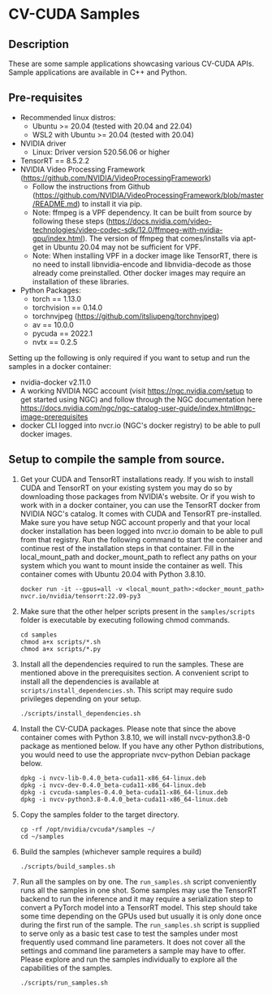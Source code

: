 # CV-CUDA Samples

## Description

These are some sample applications showcasing various CV-CUDA APIs. Sample applications are available in C++ and Python.

## Pre-requisites

- Recommended linux distros:
    - Ubuntu >= 20.04 (tested with 20.04 and 22.04)
    - WSL2 with Ubuntu >= 20.04 (tested with 20.04)
- NVIDIA driver
    - Linux: Driver version 520.56.06 or higher
- TensorRT == 8.5.2.2
- NVIDIA Video Processing Framework (https://github.com/NVIDIA/VideoProcessingFramework)
    - Follow the instructions from Github (https://github.com/NVIDIA/VideoProcessingFramework/blob/master/README.md) to install it via pip.
    - Note: ffmpeg is a VPF dependency. It can be built from source by following these steps (https://docs.nvidia.com/video-technologies/video-codec-sdk/12.0/ffmpeg-with-nvidia-gpu/index.html). The version of ffmpeg that comes/installs via apt-get in Ubuntu 20.04 may not be sufficient for VPF.
    - Note: When installing VPF in a docker image like TensorRT, there is no need to install libnvidia-encode and libnvidia-decode as those already come preinstalled. Other docker images may require an installation of these libraries.
- Python Packages:
    - torch == 1.13.0
    - torchvision == 0.14.0
    - torchnvjpeg (https://github.com/itsliupeng/torchnvjpeg)
    - av == 10.0.0
    - pycuda == 2022.1
    - nvtx == 0.2.5

Setting up the following is only required if you want to setup and run the samples in a docker container:
- nvidia-docker v2.11.0
- A working NVIDIA NGC account (visit https://ngc.nvidia.com/setup to get started using NGC) and follow through the NGC documentation here https://docs.nvidia.com/ngc/ngc-catalog-user-guide/index.html#ngc-image-prerequisites
- docker CLI logged into nvcr.io (NGC's docker registry) to be able to pull docker images.


## Setup to compile the sample from source.

1. Get your CUDA and TensorRT installations ready. If you wish to install CUDA and TensorRT on your existing system you may do so by downloading those packages from NVIDIA's website. Or if you wish to work with in a docker container, you can use the TensorRT docker from NVIDIA NGC's catalog. It comes with CUDA and TensorRT pre-installed. Make sure you have setup NGC account properly and that your local docker installation has been logged into nvcr.io domain to be able to pull from that registry. Run the following command to start the container and continue rest of the installation steps in that container. Fill in the local_mount_path and docker_mount_path to reflect any paths on your system which you want to mount inside the container as well. This container comes with Ubuntu 20.04 with Python 3.8.10.

      ```
      docker run -it --gpus=all -v <local_mount_path>:<docker_mount_path> nvcr.io/nvidia/tensorrt:22.09-py3
      ```

2. Make sure that the other helper scripts present in the `samples/scripts` folder is executable by executing following chmod commands.

   ```
   cd samples
   chmod a+x scripts/*.sh
   chmod a+x scripts/*.py
   ```

3. Install all the dependencies required to run the samples. These are mentioned above in the prerequisites section. A convenient script to install all the dependencies is available at `scripts/install_dependencies.sh`. This script may require sudo privileges depending on your setup.

   ```
   ./scripts/install_dependencies.sh
   ```

4. Install the CV-CUDA packages. Please note that since the above container comes with Python 3.8.10, we will install nvcv-python3.8-0 package as mentioned below. If you have any other Python distributions, you would need to use the appropriate nvcv-python Debian package below.

   ```
   dpkg -i nvcv-lib-0.4.0_beta-cuda11-x86_64-linux.deb
   dpkg -i nvcv-dev-0.4.0_beta-cuda11-x86_64-linux.deb
   dpkg -i cvcuda-samples-0.4.0_beta-cuda11-x86_64-linux.deb
   dpkg -i nvcv-python3.8-0.4.0_beta-cuda11-x86_64-linux.deb
   ```
5. Copy the samples folder to the target directory.

   ```
   cp -rf /opt/nvidia/cvcuda*/samples ~/
   cd ~/samples
   ```

6. Build the samples (whichever sample requires a build)

   ```
   ./scripts/build_samples.sh
   ```

7. Run all the samples on by one. The `run_samples.sh` script conveniently runs all the samples in one shot. Some samples may use the TensorRT backend to run the inference and it may require a serialization step to convert a PyTorch model into a TensorRT model. This step should take some time depending on the GPUs used but usually it is only done once during the first run of the sample. The `run_samples.sh` script is supplied to serve only as a basic test case to test the samples under most frequently used command line parameters. It does not cover all the settings and command line parameters a sample may have to offer. Please explore and run the samples individually to explore all the capabilities of the samples.

   ```
   ./scripts/run_samples.sh
   ```
